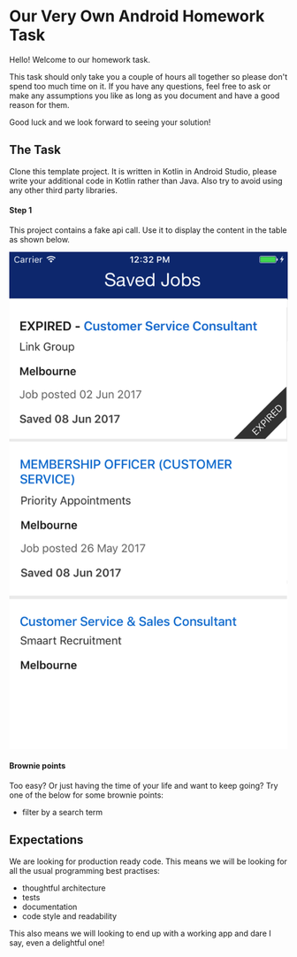 # Our Very Own Android Homework Task

Hello! Welcome to our homework task.

This task should only take you a couple of hours all together so please don't spend too much time on it. If you have any questions, feel free to ask or make any assumptions you like as long as you document and have a good reason for them.

Good luck and we look forward to seeing your solution!


## The Task

Clone this template project. It is written in Kotlin in Android Studio, please write your additional code in Kotlin rather than Java. Also try to avoid using any other third party libraries.

#### Step 1

This project contains a fake api call. Use it to display the content in the table as shown below.

![](CodingChallengeDesign.png)

#### Brownie points
Too easy? Or just having the time of your life and want to keep going? Try one of the below for some brownie points:

* filter by a search term

## Expectations

We are looking for production ready code. This means we will be looking for all the usual programming best practises:

* thoughtful architecture
* tests
* documentation
* code style and readability

This also means we will looking to end up with a working app and dare I say, even a delightful one!
